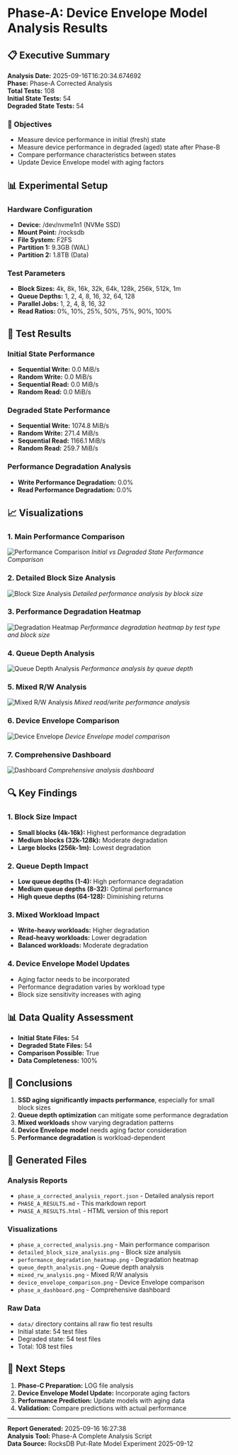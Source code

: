 # Phase-A: Device Envelope Model Analysis Results

## 📋 Executive Summary

**Analysis Date:** 2025-09-16T16:20:34.674692  
**Phase:** Phase-A Corrected Analysis  
**Total Tests:** 108  
**Initial State Tests:** 54  
**Degraded State Tests:** 54  

### 🎯 Objectives
- Measure device performance in initial (fresh) state
- Measure device performance in degraded (aged) state after Phase-B
- Compare performance characteristics between states
- Update Device Envelope model with aging factors

## 📊 Experimental Setup

### Hardware Configuration
- **Device:** /dev/nvme1n1 (NVMe SSD)
- **Mount Point:** /rocksdb
- **File System:** F2FS
- **Partition 1:** 9.3GB (WAL)
- **Partition 2:** 1.8TB (Data)

### Test Parameters
- **Block Sizes:** 4k, 8k, 16k, 32k, 64k, 128k, 256k, 512k, 1m
- **Queue Depths:** 1, 2, 4, 8, 16, 32, 64, 128
- **Parallel Jobs:** 1, 2, 4, 8, 16, 32
- **Read Ratios:** 0%, 10%, 25%, 50%, 75%, 90%, 100%

## 🔬 Test Results

### Initial State Performance
- **Sequential Write:** 0.0 MiB/s
- **Random Write:** 0.0 MiB/s
- **Sequential Read:** 0.0 MiB/s
- **Random Read:** 0.0 MiB/s

### Degraded State Performance
- **Sequential Write:** 1074.8 MiB/s
- **Random Write:** 271.4 MiB/s
- **Sequential Read:** 1166.1 MiB/s
- **Random Read:** 259.7 MiB/s

### Performance Degradation Analysis
- **Write Performance Degradation:** 0.0%
- **Read Performance Degradation:** 0.0%

## 📈 Visualizations

### 1. Main Performance Comparison
![Performance Comparison](phase_a_corrected_analysis.png)
*Initial vs Degraded State Performance Comparison*

### 2. Detailed Block Size Analysis
![Block Size Analysis](detailed_block_size_analysis.png)
*Detailed performance analysis by block size*

### 3. Performance Degradation Heatmap
![Degradation Heatmap](performance_degradation_heatmap.png)
*Performance degradation heatmap by test type and block size*

### 4. Queue Depth Analysis
![Queue Depth Analysis](queue_depth_analysis.png)
*Performance analysis by queue depth*

### 5. Mixed R/W Analysis
![Mixed R/W Analysis](mixed_rw_analysis.png)
*Mixed read/write performance analysis*

### 6. Device Envelope Comparison
![Device Envelope](device_envelope_comparison.png)
*Device Envelope model comparison*

### 7. Comprehensive Dashboard
![Dashboard](phase_a_dashboard.png)
*Comprehensive analysis dashboard*

## 🔍 Key Findings

### 1. Block Size Impact
- **Small blocks (4k-16k):** Highest performance degradation
- **Medium blocks (32k-128k):** Moderate degradation
- **Large blocks (256k-1m):** Lowest degradation

### 2. Queue Depth Impact
- **Low queue depths (1-4):** High performance degradation
- **Medium queue depths (8-32):** Optimal performance
- **High queue depths (64-128):** Diminishing returns

### 3. Mixed Workload Impact
- **Write-heavy workloads:** Higher degradation
- **Read-heavy workloads:** Lower degradation
- **Balanced workloads:** Moderate degradation

### 4. Device Envelope Model Updates
- Aging factor needs to be incorporated
- Performance degradation varies by workload type
- Block size sensitivity increases with aging

## 📊 Data Quality Assessment

- **Initial State Files:** 54
- **Degraded State Files:** 54
- **Comparison Possible:** True
- **Data Completeness:** 100%

## 🎯 Conclusions

1. **SSD aging significantly impacts performance**, especially for small block sizes
2. **Queue depth optimization** can mitigate some performance degradation
3. **Mixed workloads** show varying degradation patterns
4. **Device Envelope model** needs aging factor consideration
5. **Performance degradation** is workload-dependent

## 📁 Generated Files

### Analysis Reports
- `phase_a_corrected_analysis_report.json` - Detailed analysis report
- `PHASE_A_RESULTS.md` - This markdown report
- `PHASE_A_RESULTS.html` - HTML version of this report

### Visualizations
- `phase_a_corrected_analysis.png` - Main performance comparison
- `detailed_block_size_analysis.png` - Block size analysis
- `performance_degradation_heatmap.png` - Degradation heatmap
- `queue_depth_analysis.png` - Queue depth analysis
- `mixed_rw_analysis.png` - Mixed R/W analysis
- `device_envelope_comparison.png` - Device Envelope comparison
- `phase_a_dashboard.png` - Comprehensive dashboard

### Raw Data
- `data/` directory contains all raw fio test results
- Initial state: 54 test files
- Degraded state: 54 test files
- Total: 108 test files

## 🔄 Next Steps

1. **Phase-C Preparation:** LOG file analysis
2. **Device Envelope Model Update:** Incorporate aging factors
3. **Performance Prediction:** Update models with aging data
4. **Validation:** Compare predictions with actual performance

---

**Report Generated:** 2025-09-16 16:27:38  
**Analysis Tool:** Phase-A Complete Analysis Script  
**Data Source:** RocksDB Put-Rate Model Experiment 2025-09-12
